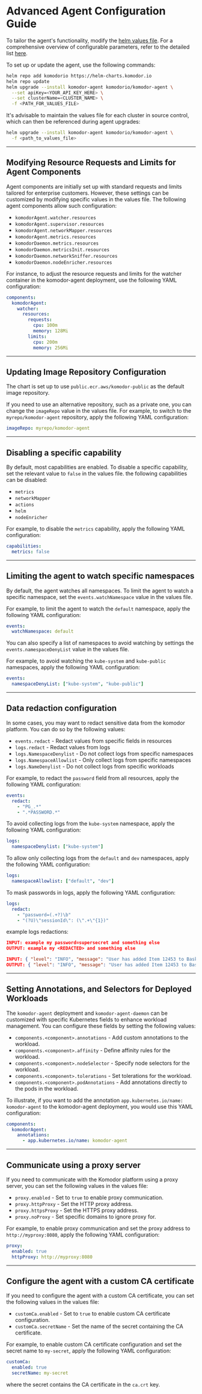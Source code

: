 
# Advanced Agent Configuration Guide

To tailor the agent's functionality, modify the [helm values file](https://github.com/komodorio/helm-charts/blob/master/charts/komodor-agent/values.yaml). For a comprehensive overview of configurable parameters, refer to the detailed list [here](https://github.com/komodorio/helm-charts/blob/master/charts/komodor-agent/README.md#values).

To set up or update the agent, use the following commands:

```bash
helm repo add komodorio https://helm-charts.komodor.io
helm repo update
helm upgrade --install komodor-agent komodorio/komodor-agent \
  --set apiKey=<YOUR_API_KEY_HERE> \
  --set clusterName=<CLUSTER_NAME> \
  -f <PATH_FOR_VALUES_FILE>
```

It's advisable to maintain the values file for each cluster in source control, which can then be referenced during agent upgrades:

```bash
helm upgrade --install komodor-agent komodorio/komodor-agent \
  -f <path_to_values_file>
```

---
## Modifying Resource Requests and Limits for Agent Components
Agent components are initially set up with standard requests and limits tailored for enterprise customers. However, these settings can be customized by modifying specific values in the values file. The following agent components allow such configuration:

* `komodorAgent.watcher.resources`
* `komodorAgent.supervisor.resources`
* `komodorAgent.networkMapper.resources`
* `komodorAgent.metrics.resources`
* `komodorDaemon.metrics.resources`
* `komodorDaemon.metricsInit.resources`
* `komodorDaemon.networkSniffer.resources`
* `komodorDaemon.nodeEnricher.resources`

For instance, to adjust the resource requests and limits for the watcher container in the komodor-agent deployment, use the following YAML configuration:

```yaml
components:
  komodorAgent:
    watcher:
      resources:
        requests:
          cpu: 100m
          memory: 128Mi
        limits:
          cpu: 200m
          memory: 256Mi
```

---
## Updating Image Repository Configuration

The chart is set up to use `public.ecr.aws/komodor-public` as the default image repository.

If you need to use an alternative repository, such as a private one, you can change the `imageRepo` value in the values file. For example, to switch to the `myrepo/komodor-agent` repository, apply the following YAML configuration:

```yaml
imageRepo: myrepo/komodor-agent
```
---

## Disabling a specific capability
By default, most capabilities are enabled. To disable a specific capability, set the relevant value to `false` in the values file.
the following capabilities can be disabled:

* `metrics`
* `networkMapper`
* `actions`
* `helm`
* `nodeEnricher`

For example, to disable the `metrics` capability, apply the following YAML configuration: <br />

```yaml
capabilities:
  metrics: false
```
---

## Limiting the agent to watch specific namespaces
By default, the agent watches all namespaces. To limit the agent to watch a specific namespace, set the `events.watchNamespace` value in the values file.

For example, to limit the agent to watch the `default` namespace, apply the following YAML configuration:

```yaml
events:
  watchNamespace: default
```

You can also specify a list of namespaces to avoid watching by settings the `events.namespaceDenyList` value in the values file.

For example, to avoid watching the `kube-system` and `kube-public` namespaces, apply the following YAML configuration:

```yaml
events:
  namespaceDenyList: ["kube-system", "kube-public"]
```
---

## Data redaction configuration
In some cases, you may want to redact sensitive data from the komodor platform. You can do so by the following values:

* `events.redact` - Redact values from specific fields in resources
* `logs.redact` - Redact values from logs
* `logs.NamespaceDenylist` - Do not collect logs from specific namespaces
* `logs.NamespaceAllowlist` - Only collect logs from specific namespaces
* `logs.NameDenylist` - Do not collect logs from specific workloads

For example, to redact the `password` field from all resources, apply the following YAML configuration:

```yaml
events:
  redact:
    - "PG_.*"
    - ".*PASSWORD.*"
```

To avoid collecting logs from the `kube-system` namespace, apply the following YAML configuration:

```yaml
logs:
  namespaceDenylist: ["kube-system"]
```

To allow only collecting logs from the `default` and `dev` namespaces, apply the following YAML configuration:

```yaml
logs:
  namespaceAllowlist: ["default", "dev"]
```

To mask passwords in logs, apply the following YAML configuration:

```yaml
logs:
  redact:
    - "password=(.+?)\b"
    - "(?U)\"sessionId\": (\".+\"{1})"
```

example logs redactions:
```json
INPUT: example my password=supersecret and something else
OUTPUT: example my <REDACTED> and something else

INPUT: { "level": "INFO", "message": "User has added Item 12453 to Basket", "sessionId": "SESS456", "timestamp": 1634477804 }
OUTPUT: { "level": "INFO", "message": "User has added Item 12453 to Basket", <REDACTED>, "timestamp": 1634477804 }
```

---

## Setting Annotations, and Selectors for Deployed Workloads

The `komodor-agent` deployment and `komodor-agent-daemon`  can be customized with specific Kubernetes fields to enhance workload management. You can configure these fields by setting the following values:

* `components.<component>.annotations` - Add custom annotations to the workload.
* `components.<component>.affinity` - Define affinity rules for the workload.
* `components.<component>.nodeSelector` - Specify node selectors for the workload.
* `components.<component>.tolerations` - Set tolerations for the workload.
* `components.<component>.podAnnotations` - Add annotations directly to the pods in the workload.

To illustrate, if you want to add the annotation `app.kubernetes.io/name: komodor-agent` to the komodor-agent deployment, you would use this YAML configuration:

```yaml
components:
  komodorAgent:
    annotations:
      - app.kubernetes.io/name: komodor-agent
```
---

## Communicate using a proxy server
If you need to communicate with the Komodor platform using a proxy server, you can set the following values in the values file:

* `proxy.enabled` - Set to `true` to enable proxy communication.
* `proxy.httpProxy` - Set the HTTP proxy address.
* `proxy.httpsProxy` - Set the HTTPS proxy address.
* `proxy.noProxy` - Set specific domains to ignore proxy for.

For example, to enable proxy communication and set the proxy address to `http://myproxy:8080`, apply the following YAML configuration:

```yaml
proxy:
  enabled: true
  httpProxy: http://myproxy:8080
```

---

## Configure the agent with a custom CA certificate
If you need to configure the agent with a custom CA certificate, you can set the following values in the values file:

* `customCa.enabled` - Set to `true` to enable custom CA certificate configuration.
* `customCa.secretName` - Set the name of the secret containing the CA certificate.

For example, to enable custom CA certificate configuration and set the secret name to `my-secret`, apply the following YAML configuration:

```yaml
customCa:
  enabled: true
  secretName: my-secret
```
where the secret contains the CA certificate in the `ca.crt` key.